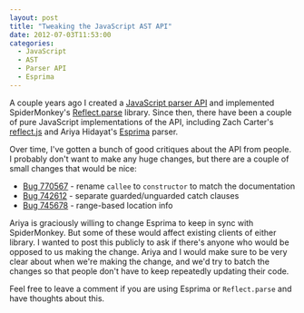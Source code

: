 ```yaml
---
layout: post
title: "Tweaking the JavaScript AST API"
date: 2012-07-03T11:53:00
categories:
  - JavaScript
  - AST
  - Parser API
  - Esprima
---
```


A couple years ago I created a [JavaScript parser API](https://developer.mozilla.org/en/SpiderMonkey/Parser_API) and implemented SpiderMonkey's [Reflect.parse](https://developer.mozilla.org/en/SpiderMonkey/Parser_API#Reflect.parse%28src.5B.2C_options.5D%29) library. Since then, there have been a couple of pure JavaScript implementations of the API, including Zach Carter's [reflect.js](https://github.com/zaach/reflect.js) and Ariya Hidayat's [Esprima](http://esprima.org) parser.

Over time, I've gotten a bunch of good critiques about the API from people. I probably don't want to make any huge changes, but there are a couple of small changes that would be nice:

* [Bug 770567](https://bugzilla.mozilla.org/show_bug.cgi?id=770567) - rename `callee` to `constructor` to match the documentation
* [Bug 742612](https://bugzilla.mozilla.org/show_bug.cgi?id=742612) - separate guarded/unguarded catch clauses
* [Bug 745678](https://bugzilla.mozilla.org/show_bug.cgi?id=745678) - range-based location info

Ariya is graciously willing to change Esprima to keep in sync with SpiderMonkey. But some of these would affect existing clients of either library. I wanted to post this publicly to ask if there's anyone who would be opposed to us making the change. Ariya and I would make sure to be very clear about when we're making the change, and we'd try to batch the changes so that people don't have to keep repeatedly updating their code.

Feel free to leave a comment if you are using Esprima or `Reflect.parse` and have thoughts about this.
